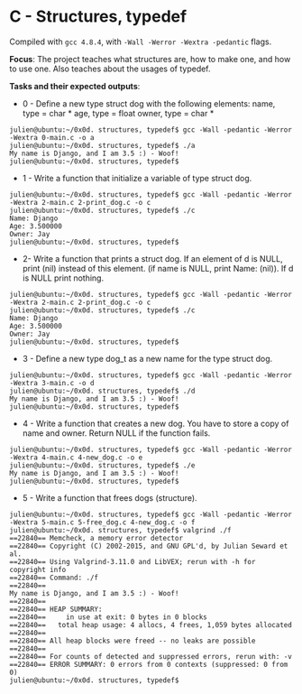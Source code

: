 # C - Structures, typedef

Compiled with `gcc 4.8.4`, with `-Wall -Werror -Wextra -pedantic` flags.

**Focus**: The project teaches what structures are, how to make one, and how to use one. Also teaches about the usages of typedef.

**Tasks and their expected outputs**:
- 0 - Define a new type struct dog with the following elements:
name, type = char *
age, type = float
owner, type = char *
```
julien@ubuntu:~/0x0d. structures, typedef$ gcc -Wall -pedantic -Werror -Wextra 0-main.c -o a
julien@ubuntu:~/0x0d. structures, typedef$ ./a 
My name is Django, and I am 3.5 :) - Woof!
julien@ubuntu:~/0x0d. structures, typedef$ 
```
- 1 - Write a function that initialize a variable of type struct dog.
```
julien@ubuntu:~/0x0d. structures, typedef$ gcc -Wall -pedantic -Werror -Wextra 2-main.c 2-print_dog.c -o c
julien@ubuntu:~/0x0d. structures, typedef$ ./c 
Name: Django
Age: 3.500000
Owner: Jay
julien@ubuntu:~/0x0d. structures, typedef$ 
```
- 2- Write a function that prints a struct dog. If an element of d is NULL, print (nil) instead of this element. (if name is NULL, print Name: (nil)). If d is NULL print nothing.
```
julien@ubuntu:~/0x0d. structures, typedef$ gcc -Wall -pedantic -Werror -Wextra 2-main.c 2-print_dog.c -o c
julien@ubuntu:~/0x0d. structures, typedef$ ./c 
Name: Django
Age: 3.500000
Owner: Jay
julien@ubuntu:~/0x0d. structures, typedef$
```
- 3 - Define a new type dog_t as a new name for the type struct dog.
```
julien@ubuntu:~/0x0d. structures, typedef$ gcc -Wall -pedantic -Werror -Wextra 3-main.c -o d
julien@ubuntu:~/0x0d. structures, typedef$ ./d 
My name is Django, and I am 3.5 :) - Woof!
julien@ubuntu:~/0x0d. structures, typedef$ 
```
- 4 - Write a function that creates a new dog. You have to store a copy of name and owner. Return NULL if the function fails.
```
julien@ubuntu:~/0x0d. structures, typedef$ gcc -Wall -pedantic -Werror -Wextra 4-main.c 4-new_dog.c -o e
julien@ubuntu:~/0x0d. structures, typedef$ ./e
My name is Django, and I am 3.5 :) - Woof!
julien@ubuntu:~/0x0d. structures, typedef$ 
```
- 5 - Write a function that frees dogs (structure).
```
julien@ubuntu:~/0x0d. structures, typedef$ gcc -Wall -pedantic -Werror -Wextra 5-main.c 5-free_dog.c 4-new_dog.c -o f
julien@ubuntu:~/0x0d. structures, typedef$ valgrind ./f
==22840== Memcheck, a memory error detector
==22840== Copyright (C) 2002-2015, and GNU GPL'd, by Julian Seward et al.
==22840== Using Valgrind-3.11.0 and LibVEX; rerun with -h for copyright info
==22840== Command: ./f
==22840== 
My name is Django, and I am 3.5 :) - Woof!
==22840== 
==22840== HEAP SUMMARY:
==22840==     in use at exit: 0 bytes in 0 blocks
==22840==   total heap usage: 4 allocs, 4 frees, 1,059 bytes allocated
==22840== 
==22840== All heap blocks were freed -- no leaks are possible
==22840== 
==22840== For counts of detected and suppressed errors, rerun with: -v
==22840== ERROR SUMMARY: 0 errors from 0 contexts (suppressed: 0 from 0)
julien@ubuntu:~/0x0d. structures, typedef$ 
```
